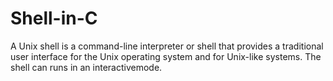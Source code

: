 # Shell-in-C
A Unix shell is  a  command-line  interpreter or shell that provides  a  traditional  user 
interface for the Unix operating system and for Unix-like systems. The shell can runs 
in an interactivemode.
